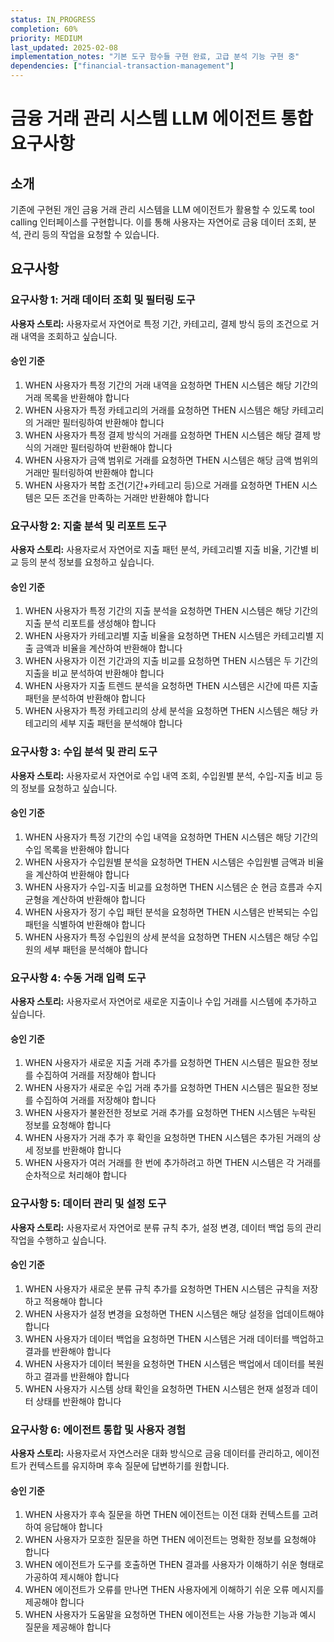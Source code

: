 ```yaml
---
status: IN_PROGRESS
completion: 60%
priority: MEDIUM
last_updated: 2025-02-08
implementation_notes: "기본 도구 함수들 구현 완료, 고급 분석 기능 구현 중"
dependencies: ["financial-transaction-management"]
---
```


# 금융 거래 관리 시스템 LLM 에이전트 통합 요구사항

## 소개

기존에 구현된 개인 금융 거래 관리 시스템을 LLM 에이전트가 활용할 수 있도록 tool calling 인터페이스를 구현합니다. 이를 통해 사용자는 자연어로 금융 데이터 조회, 분석, 관리 등의 작업을 요청할 수 있습니다.

## 요구사항

### 요구사항 1: 거래 데이터 조회 및 필터링 도구

**사용자 스토리:** 사용자로서 자연어로 특정 기간, 카테고리, 결제 방식 등의 조건으로 거래 내역을 조회하고 싶습니다.

#### 승인 기준
1. WHEN 사용자가 특정 기간의 거래 내역을 요청하면 THEN 시스템은 해당 기간의 거래 목록을 반환해야 합니다
2. WHEN 사용자가 특정 카테고리의 거래를 요청하면 THEN 시스템은 해당 카테고리의 거래만 필터링하여 반환해야 합니다
3. WHEN 사용자가 특정 결제 방식의 거래를 요청하면 THEN 시스템은 해당 결제 방식의 거래만 필터링하여 반환해야 합니다
4. WHEN 사용자가 금액 범위로 거래를 요청하면 THEN 시스템은 해당 금액 범위의 거래만 필터링하여 반환해야 합니다
5. WHEN 사용자가 복합 조건(기간+카테고리 등)으로 거래를 요청하면 THEN 시스템은 모든 조건을 만족하는 거래만 반환해야 합니다

### 요구사항 2: 지출 분석 및 리포트 도구

**사용자 스토리:** 사용자로서 자연어로 지출 패턴 분석, 카테고리별 지출 비율, 기간별 비교 등의 분석 정보를 요청하고 싶습니다.

#### 승인 기준
1. WHEN 사용자가 특정 기간의 지출 분석을 요청하면 THEN 시스템은 해당 기간의 지출 분석 리포트를 생성해야 합니다
2. WHEN 사용자가 카테고리별 지출 비율을 요청하면 THEN 시스템은 카테고리별 지출 금액과 비율을 계산하여 반환해야 합니다
3. WHEN 사용자가 이전 기간과의 지출 비교를 요청하면 THEN 시스템은 두 기간의 지출을 비교 분석하여 반환해야 합니다
4. WHEN 사용자가 지출 트렌드 분석을 요청하면 THEN 시스템은 시간에 따른 지출 패턴을 분석하여 반환해야 합니다
5. WHEN 사용자가 특정 카테고리의 상세 분석을 요청하면 THEN 시스템은 해당 카테고리의 세부 지출 패턴을 분석해야 합니다

### 요구사항 3: 수입 분석 및 관리 도구

**사용자 스토리:** 사용자로서 자연어로 수입 내역 조회, 수입원별 분석, 수입-지출 비교 등의 정보를 요청하고 싶습니다.

#### 승인 기준
1. WHEN 사용자가 특정 기간의 수입 내역을 요청하면 THEN 시스템은 해당 기간의 수입 목록을 반환해야 합니다
2. WHEN 사용자가 수입원별 분석을 요청하면 THEN 시스템은 수입원별 금액과 비율을 계산하여 반환해야 합니다
3. WHEN 사용자가 수입-지출 비교를 요청하면 THEN 시스템은 순 현금 흐름과 수지 균형을 계산하여 반환해야 합니다
4. WHEN 사용자가 정기 수입 패턴 분석을 요청하면 THEN 시스템은 반복되는 수입 패턴을 식별하여 반환해야 합니다
5. WHEN 사용자가 특정 수입원의 상세 분석을 요청하면 THEN 시스템은 해당 수입원의 세부 패턴을 분석해야 합니다

### 요구사항 4: 수동 거래 입력 도구

**사용자 스토리:** 사용자로서 자연어로 새로운 지출이나 수입 거래를 시스템에 추가하고 싶습니다.

#### 승인 기준
1. WHEN 사용자가 새로운 지출 거래 추가를 요청하면 THEN 시스템은 필요한 정보를 수집하여 거래를 저장해야 합니다
2. WHEN 사용자가 새로운 수입 거래 추가를 요청하면 THEN 시스템은 필요한 정보를 수집하여 거래를 저장해야 합니다
3. WHEN 사용자가 불완전한 정보로 거래 추가를 요청하면 THEN 시스템은 누락된 정보를 요청해야 합니다
4. WHEN 사용자가 거래 추가 후 확인을 요청하면 THEN 시스템은 추가된 거래의 상세 정보를 반환해야 합니다
5. WHEN 사용자가 여러 거래를 한 번에 추가하려고 하면 THEN 시스템은 각 거래를 순차적으로 처리해야 합니다

### 요구사항 5: 데이터 관리 및 설정 도구

**사용자 스토리:** 사용자로서 자연어로 분류 규칙 추가, 설정 변경, 데이터 백업 등의 관리 작업을 수행하고 싶습니다.

#### 승인 기준
1. WHEN 사용자가 새로운 분류 규칙 추가를 요청하면 THEN 시스템은 규칙을 저장하고 적용해야 합니다
2. WHEN 사용자가 설정 변경을 요청하면 THEN 시스템은 해당 설정을 업데이트해야 합니다
3. WHEN 사용자가 데이터 백업을 요청하면 THEN 시스템은 거래 데이터를 백업하고 결과를 반환해야 합니다
4. WHEN 사용자가 데이터 복원을 요청하면 THEN 시스템은 백업에서 데이터를 복원하고 결과를 반환해야 합니다
5. WHEN 사용자가 시스템 상태 확인을 요청하면 THEN 시스템은 현재 설정과 데이터 상태를 반환해야 합니다

### 요구사항 6: 에이전트 통합 및 사용자 경험

**사용자 스토리:** 사용자로서 자연스러운 대화 방식으로 금융 데이터를 관리하고, 에이전트가 컨텍스트를 유지하며 후속 질문에 답변하기를 원합니다.

#### 승인 기준
1. WHEN 사용자가 후속 질문을 하면 THEN 에이전트는 이전 대화 컨텍스트를 고려하여 응답해야 합니다
2. WHEN 사용자가 모호한 질문을 하면 THEN 에이전트는 명확한 정보를 요청해야 합니다
3. WHEN 에이전트가 도구를 호출하면 THEN 결과를 사용자가 이해하기 쉬운 형태로 가공하여 제시해야 합니다
4. WHEN 에이전트가 오류를 만나면 THEN 사용자에게 이해하기 쉬운 오류 메시지를 제공해야 합니다
5. WHEN 사용자가 도움말을 요청하면 THEN 에이전트는 사용 가능한 기능과 예시 질문을 제공해야 합니다